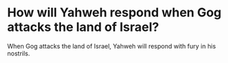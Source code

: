 # How will Yahweh respond when Gog attacks the land of Israel?

When Gog attacks the land of Israel, Yahweh will respond with fury in his nostrils.
